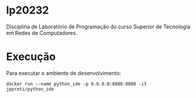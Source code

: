 # lp20232
Disciplina de Laboratório de Programação do curso Superior de Tecnologia em Redes de Computadores.

# Execução
Para executar o ambiente de desenvolvimento:
```shell
docker run --name python_ide -p 0.0.0.0:8080:8080 -it jppreti/python_ide
```
